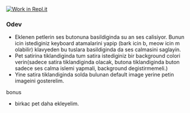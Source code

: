 [![Work in Repl.it](https://classroom.github.com/assets/work-in-replit-14baed9a392b3a25080506f3b7b6d57f295ec2978f6f33ec97e36a161684cbe9.svg)](https://classroom.github.com/online_ide?assignment_repo_id=4076069&assignment_repo_type=AssignmentRepo)
### Odev

- Eklenen petlerin ses butonuna basildiginda su an ses calisiyor. Bunun icin istediginiz keyboard atamalarini yapip (bark icin b, meow icin m olabilir) klavyeden bu tuslara basildiginda da ses calmasini saglayin.
- Pet satirina tiklandiginda tum satira istediginiz bir background colori verin(sadece satira tiklandiginda olacak, butona tiklandiginda buton sadece ses calma islemi yapmali, background degistirmemeli.)
- Yine satira tiklandiginda solda bulunan default image yerine petin imageini gosterelim.


bonus
- birkac pet daha ekleyelim.
